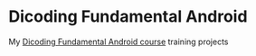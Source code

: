 # Dicoding Fundamental Android

My [Dicoding Fundamental Android course](https://www.dicoding.com/academies/14) training projects
